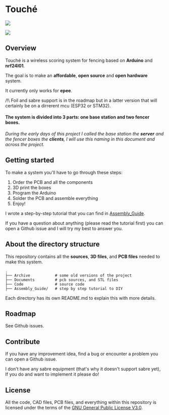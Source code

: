 # Touché

![](https://github.com/Yohannfra/Touche/workflows/Build/badge.svg)


![](.github/full_set.jpg)


## Overview

Touché is a wireless scoring system for fencing based on **Arduino** and **nrf24l01**.

The goal is to make an **affordable**, **open source** and **open hardware** system.

It currently only works for **epee**.

/!\ Foil and  sabre support is in the roadmap but in a latter version that will certainly be on a dirrerent mcu (ESP32 or STM32).

#### The system is divided into 3 parts: one base station and two fencer boxes.

*During the early days of this project I called the base station the **server**
and the fencer boxes the **clients**, I will use this naming in this document
and across the project.*


## Getting started

To make a system you'll have to go through these steps:
1. Order the PCB and all the components
2. 3D print the boxes
3. Program the Arduino
4. Solder the PCB and assemble everything
5. Enjoy!

I wrote a step-by-step tutorial that you can find in [Assembly_Guide](./Assembly_Guide).

If you have a question about anything (please read the tutorial first) you can open a Github issue and I will try my best to answer you.

## About the directory structure

This repository contains all the **sources**, **3D files**, and **PCB files** needed to make this system.

```
.
├── Archive           # some old versions of the project
├── Documents         # pcb sources, and STL files
├── Code              # source code
├── Assembly_Guide/   # step by step tutorial to DIY
```
Each directory has its own README.md to explain this with more details.

## Roadmap

See Github issues.

## Contribute

If you have any improvement idea, find a bug or encounter a problem you can open a Github issue.

I don't have any sabre equipment (that's why it doesn't support sabre yet), If you do and want to implement it please do!

## License

All the code, CAD files, PCB files, and everything within this repository is licensed under the terms of the [GNU General Public License V3.0](./LICENSE).
